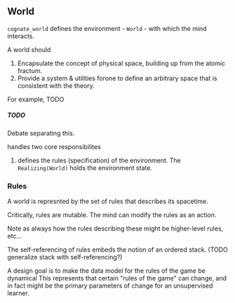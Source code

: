 
## World

`cognate_world` defines the environment - `World` - with which the mind interacts.

A world should

  1. Encapsulate the concept of physical space, building up from the atomic fractum.
  2. Provide a system & utilities forone to define an arbitrary space that is consistent with the theory.

For example, TODO

##### TODO

Debate separating this.




handles two core responsibilites
1. defines the rules (specification) of the environment. The `Realizing(World)` holds the environment state.

### Rules

A world is represnted by the set of rules that describes its spacetime.

Critically, rules are mutable. The mind can modify the rules as an action.

Note as always how the rules describing these might be higher-level rules, etc...

The self-referencing of rules embeds the notion of an ordered stack. (TODO generalize stack with self-referencing?)

A design goal is to make the data model for the rules of the game be dynamical
This represents that certain "rules of the game" can change, and in fact might
be the primary parameters of change for an unsupervised learner.
